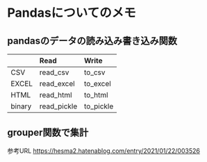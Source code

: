 # Pandasについてのメモ

## pandasのデータの読み込み書き込み関数

|            | Read        | Write        |
|:-----------|:------------|:-------------|
| CSV        | read_csv    | to_csv       |
| EXCEL      | read_excel  | to_excel     |
| HTML       | read_html   | to_html      |
| binary     | read_pickle | to_pickle    |


## grouper関数で集計
参考URL
https://hesma2.hatenablog.com/entry/2021/01/22/003526

